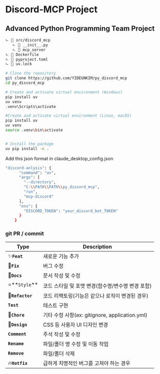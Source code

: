 # Discord-MCP Project

## Advanced Python Programming Team Project

```bash
ㄴ 📂 src/discord_mcp
   ㄴ 📂 __init__.py
   ㄴ 📂 mcp_server
ㄴ 📂 Dockerfile
ㄴ 📂 pyproject.toml
ㄴ 📂 uv.lock
```

```bash
# Clone the repository
git clone https://github.com/YIDEUNKIM/py_discord_mcp
cd py_discord_mcp

# Create and activate virtual environment (Windows)
pip install uv
uv venv
.venv\Scripts\activate

#Create and activate virtual environment (Linux, macOS)
pip install uv
uv venv
source .venv\bin\activate


# Install the package
uv pip install -e .
```
Add this json format in claude_desktop_config.json
```bash
"discord-anlysis": {
      "command": "uv",
      "args": [
        "--directory",
        "C:\\PATH\\PATH\\py_discord_mcp",
        "run",
        "mcp-discord"
      ],
      "env": {
        "DISCORD_TOKEN": "your_discord_bot_TOKEN"
      }
    }
```




### git PR / commit

| **Type**         | **Description**                                   |
| ---------------- | ------------------------------------------------- |
| ✨**`Feat`**     | 새로운 기능 추가                                  |
| 🔨**`Fix`**      | 버그 수정                                         |
| 📝**`Docs`**     | 문서 작성 및 수정                                 |
| ⭐️**`Style`**   | 코드 스타일 및 포맷 변경(함수명/변수명 변경 포함) |
| 🧠**`Refactor`** | 코드 리팩토링(기능은 같으나 로직이 변경된 경우)   |
| **`Test`**       | 테스트 구현                                       |
| 🍎**`Chore`**    | 기타 수정 사항(ex: gitignore, application.yml)    |
| 🎨**`Design`**   | CSS 등 사용자 UI 디자인 변경                      |
| **`Comment`**    | 주석 작성 및 수정                                 |
| **`Rename`**     | 파일/폴더 명 수정 및 이동 작업                    |
| **`Remove`**     | 파일/폴더 삭제                                    |
| 🔥**`Hotfix`**   | 급하게 치명적인 버그를 고쳐야 하는 경우           |
